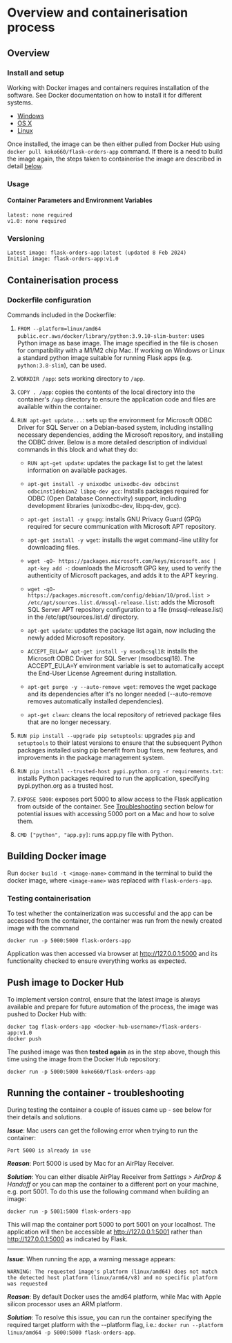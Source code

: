 # Overview and containerisation process

## Overview

### Install and setup

Working with Docker images and containers requires installation of the software. See Docker documentation on how to install it for different systems. 

* [Windows](https://docs.docker.com/windows/started)
* [OS X](https://docs.docker.com/mac/started/)
* [Linux](https://docs.docker.com/linux/started/)

Once installed, the image can be then either pulled from Docker Hub using `docker pull koko660/flask-orders-app` command. If there is a need to build the image again, the steps taken to containerise the image are described in detail [below](#dockerfile-configuration).

### Usage

#### Container Parameters and Environment Variables

    latest: none required
    v1.0: none required

### Versioning

    Latest image: flask-orders-app:latest (updated 8 Feb 2024)
    Initial image: flask-orders-app:v1.0


## Containerisation process

### Dockerfile configuration

Commands included in the Dockerfile:

1. `FROM --platform=linux/amd64 public.ecr.aws/docker/library/python:3.9.10-slim-buster`: uses Python image as base image.
    The image specified in the file is chosen for compatibility with a M1/M2 chip Mac. If working on Windows or Linux a standard python image suitable for running Flask apps (e.g. `python:3.8-slim`), can be used.

2. `WORKDIR /app`: sets working directory to `/app`.

3. `COPY . /app`: copies the contents of the local directory into the container's `/app` directory to ensure the application code and files are available within the container.

4. `RUN apt-get update...`: sets up the environment for Microsoft ODBC Driver for SQL Server on a Debian-based system, including installing necessary dependencies, adding the Microsoft repository, and installing the ODBC driver.
    Below is a more detailed description of individual commands in this block and what they do:

    - `RUN apt-get update`: updates the package list to get the latest information on available packages.

    - `apt-get install -y unixodbc unixodbc-dev odbcinst odbcinst1debian2 libpq-dev gcc`: Installs packages required for ODBC (Open Database Connectivity) support, including development libraries (unixodbc-dev, libpq-dev, gcc).

    - `apt-get install -y gnupg`: installs GNU Privacy Guard (GPG) required for secure communication with Microsoft APT repository.

    - `apt-get install -y wget`: installs the wget command-line utility for downloading files.

    - `wget -qO- https://packages.microsoft.com/keys/microsoft.asc | apt-key add -`: downloads the Microsoft GPG key, used to verify the authenticity of Microsoft packages, and adds it to the APT keyring.

    - `wget -qO- https://packages.microsoft.com/config/debian/10/prod.list > /etc/apt/sources.list.d/mssql-release.list`: adds the Microsoft SQL Server APT repository configuration to a file (mssql-release.list) in the /etc/apt/sources.list.d/ directory.

    - `apt-get update`: updates the package list again, now including the newly added Microsoft repository.

    - `ACCEPT_EULA=Y apt-get install -y msodbcsql18`: installs the Microsoft ODBC Driver for SQL Server (msodbcsql18). The ACCEPT_EULA=Y environment variable is set to automatically accept the End-User License Agreement during installation.

    - `apt-get purge -y --auto-remove wget`: removes the wget package and its dependencies after it's no longer needed (--auto-remove removes automatically installed dependencies).

    - `apt-get clean`: cleans the local repository of retrieved package files that are no longer necessary.

5. `RUN pip install --upgrade pip setuptools`: upgrades  `pip` and `setuptools` to their latest versions to ensure that the subsequent Python packages installed using pip benefit from bug fixes, new features, and improvements in the package management system.

6. `RUN pip install --trusted-host pypi.python.org -r requirements.txt`: installs Python packages required to run the application, specifying pypi.python.org as a trusted host.

7. `EXPOSE 5000`: exposes port 5000 to allow access to the Flask application from outside of the container. See [Troubleshooting](#running-the-container---troubleshooting) section below for potential issues with accessing 5000 port on a Mac and how to solve them.

8. `CMD ["python", "app.py]`: runs app.py file with Python.

## Building Docker image

Run `docker build -t <image-name>` command in the terminal to build the docker image, where `<image-name>` was replaced with `flask-orders-app`.

### Testing containerisation

To test whether the containerization was successful and the app can be accessed from the container, the container was run from the newly created image with the command 

    docker run -p 5000:5000 flask-orders-app
 
Application was then accessed via browser at http://127.0.0.1:5000 and its functionality checked to ensure everything works as expected.

## Push image to Docker Hub

To implement version control, ensure that the latest image is always available and prepare for future automation of the process, the image was pushed to Docker Hub with:

    docker tag flask-orders-app <docker-hub-username>/flask-orders-app:v1.0
    docker push

The pushed image was then **tested again** as in the step above, though this time using the image from the Docker Hub repository:

    docker run -p 5000:5000 koko660/flask-orders-app

## Running the container - troubleshooting
During testing the container a couple of issues came up - see below for their details and solutions.

_**Issue**_: Mac users can get the following error when trying to run the container:

    Port 5000 is already in use 

_**Reason**_: Port 5000 is used by Mac for an AirPlay Receiver. 

_**Solution**_: You can either disable AirPlay Receiver from *Settings > AirDrop & Handoff* or you can map the container to a different port on your machine, e.g. port 5001. To do this use the following command when building an image: 

    docker run -p 5001:5000 flask-orders-app

This will map the container port 5000 to port 5001 on your localhost.
The application will then be accessible at http://127.0.0.1:5001 rather than http://127.0.0.1:5000 as indicated by Flask.
***
_**Issue**_: When running the app, a warning message appears: 

    WARNING: The requested image's platform (linux/amd64) does not match the detected host platform (linux/arm64/v8) and no specific platform was requested

_**Reason**_: By default Docker uses the amd64 platform, while Mac with Apple silicon processor uses an ARM platform.

_**Solution**_: To resolve this issue, you can run the container specifying the required target platform with the --platform flag, i.e.: `docker run --platform linux/amd64 -p 5000:5000 flask-orders-app`.

